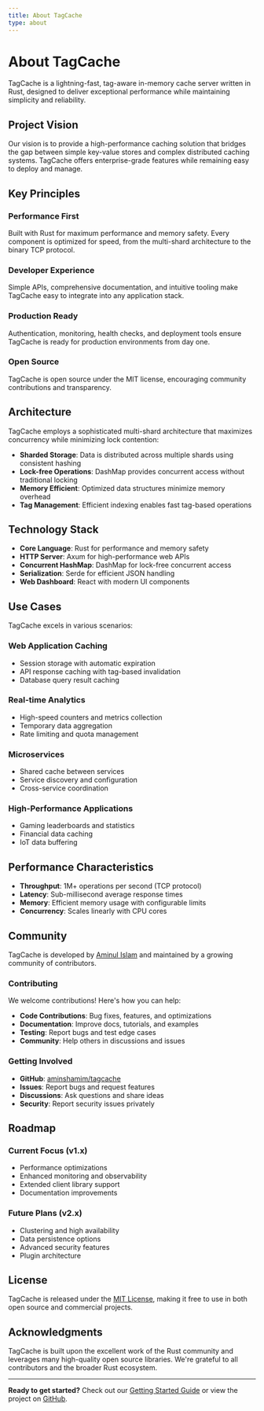 ```yaml
---
title: About TagCache
type: about
---
```


# About TagCache

TagCache is a lightning-fast, tag-aware in-memory cache server written in Rust, designed to deliver exceptional performance while maintaining simplicity and reliability.

## Project Vision

Our vision is to provide a high-performance caching solution that bridges the gap between simple key-value stores and complex distributed caching systems. TagCache offers enterprise-grade features while remaining easy to deploy and manage.

## Key Principles

### Performance First
Built with Rust for maximum performance and memory safety. Every component is optimized for speed, from the multi-shard architecture to the binary TCP protocol.

### Developer Experience
Simple APIs, comprehensive documentation, and intuitive tooling make TagCache easy to integrate into any application stack.

### Production Ready
Authentication, monitoring, health checks, and deployment tools ensure TagCache is ready for production environments from day one.

### Open Source
TagCache is open source under the MIT license, encouraging community contributions and transparency.

## Architecture

TagCache employs a sophisticated multi-shard architecture that maximizes concurrency while minimizing lock contention:

- **Sharded Storage**: Data is distributed across multiple shards using consistent hashing
- **Lock-free Operations**: DashMap provides concurrent access without traditional locking
- **Memory Efficient**: Optimized data structures minimize memory overhead
- **Tag Management**: Efficient indexing enables fast tag-based operations

## Technology Stack

- **Core Language**: Rust for performance and memory safety
- **HTTP Server**: Axum for high-performance web APIs
- **Concurrent HashMap**: DashMap for lock-free concurrent access
- **Serialization**: Serde for efficient JSON handling
- **Web Dashboard**: React with modern UI components

## Use Cases

TagCache excels in various scenarios:

### Web Application Caching
- Session storage with automatic expiration
- API response caching with tag-based invalidation
- Database query result caching

### Real-time Analytics
- High-speed counters and metrics collection
- Temporary data aggregation
- Rate limiting and quota management

### Microservices
- Shared cache between services
- Service discovery and configuration
- Cross-service coordination

### High-Performance Applications
- Gaming leaderboards and statistics
- Financial data caching
- IoT data buffering

## Performance Characteristics

- **Throughput**: 1M+ operations per second (TCP protocol)
- **Latency**: Sub-millisecond average response times
- **Memory**: Efficient memory usage with configurable limits
- **Concurrency**: Scales linearly with CPU cores

## Community

TagCache is developed by [Aminul Islam](https://github.com/aminshamim) and maintained by a growing community of contributors.

### Contributing

We welcome contributions! Here's how you can help:

- **Code Contributions**: Bug fixes, features, and optimizations
- **Documentation**: Improve docs, tutorials, and examples  
- **Testing**: Report bugs and test edge cases
- **Community**: Help others in discussions and issues

### Getting Involved

- **GitHub**: [aminshamim/tagcache](https://github.com/aminshamim/tagcache)
- **Issues**: Report bugs and request features
- **Discussions**: Ask questions and share ideas
- **Security**: Report security issues privately

## Roadmap

### Current Focus (v1.x)
- Performance optimizations
- Enhanced monitoring and observability
- Extended client library support
- Documentation improvements

### Future Plans (v2.x)
- Clustering and high availability
- Data persistence options
- Advanced security features
- Plugin architecture

## License

TagCache is released under the [MIT License](https://github.com/aminshamim/tagcache/blob/main/LICENSE), making it free to use in both open source and commercial projects.

## Acknowledgments

TagCache is built upon the excellent work of the Rust community and leverages many high-quality open source libraries. We're grateful to all contributors and the broader Rust ecosystem.

---

**Ready to get started?** Check out our [Getting Started Guide](docs/getting-started) or view the project on [GitHub](https://github.com/aminshamim/tagcache).
